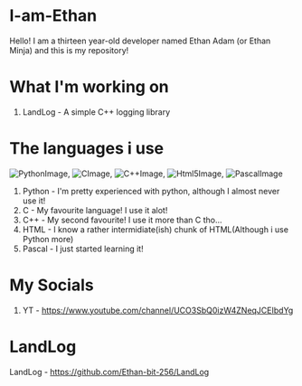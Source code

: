 # I-am-Ethan
Hello! I am a thirteen year-old developer named Ethan Adam (or Ethan Minja) and this is my repository!

# What I'm working on
1. LandLog - A simple C++ logging library

# The languages i use
 ![PythonImage](https://user-images.githubusercontent.com/79723001/130668772-ae8c0c0f-5185-45b3-86ed-f47fc1104fb6.jpg), ![CImage](https://user-images.githubusercontent.com/79723001/130668961-f2e95234-a491-4ce1-af17-7af2afba8c90.png), ![C++Image](https://user-images.githubusercontent.com/79723001/130669016-198de2b4-0c75-40fd-b353-af8510009fc9.jpg), ![Html5Image](https://user-images.githubusercontent.com/79723001/130669043-a33fcc48-bc1c-4ad1-8777-6270120b5f9f.png), ![PascalImage](https://user-images.githubusercontent.com/79723001/130669083-6c50cf31-2dc6-4e27-905e-3b68ff3ad79f.jpg)

1. Python - I'm pretty experienced with python, although I almost never use it!
2. C - My favourite language! I use it alot!
3. C++ - My second favourite! I use it more than C tho...
4. HTML - I know a rather intermidiate(ish) chunk of HTML(Although i use Python more)
5. Pascal - I just started learning it!

# My Socials
1. YT - https://www.youtube.com/channel/UCO3SbQ0izW4ZNeqJCEIbdYg

# LandLog
LandLog - https://github.com/Ethan-bit-256/LandLog

